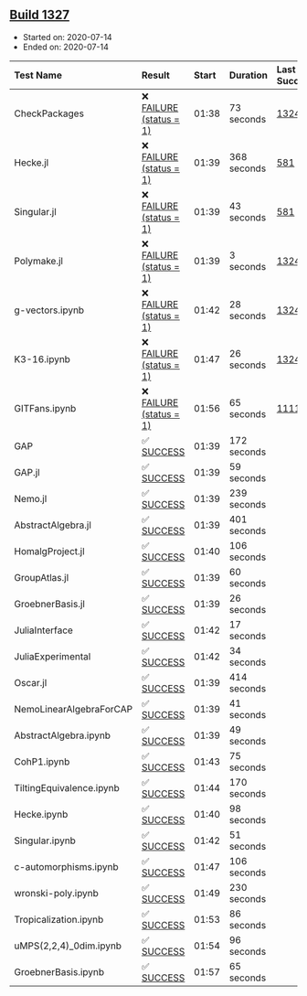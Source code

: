 ## [Build 1327](https://oscarci.mathematik.uni-kl.de/job/oscar-julia-1.4/1327/)

* Started on: 2020-07-14
* Ended on: 2020-07-14

| Test Name    | Result | Start | Duration | Last Success | First Failure |
|:-------------|:-------|:------|:---------|:-------------|:--------------|
| CheckPackages | ❌ [FAILURE (status = 1)](https://oscarci.mathematik.uni-kl.de/job/oscar-julia-1.4/1327/artifact/logs/build-1327/CheckPackages.log) | 01:38 | 73 seconds | [1324](https://oscarci.mathematik.uni-kl.de/job/oscar-julia-1.4/1324/) | [1325](https://oscarci.mathematik.uni-kl.de/job/oscar-julia-1.4/1325/) |
| Hecke.jl | ❌ [FAILURE (status = 1)](https://oscarci.mathematik.uni-kl.de/job/oscar-julia-1.4/1327/artifact/logs/build-1327/Hecke.jl.log) | 01:39 | 368 seconds | [581](https://oscarci.mathematik.uni-kl.de/job/oscar-julia-1.4/581/) | [582](https://oscarci.mathematik.uni-kl.de/job/oscar-julia-1.4/582/) |
| Singular.jl | ❌ [FAILURE (status = 1)](https://oscarci.mathematik.uni-kl.de/job/oscar-julia-1.4/1327/artifact/logs/build-1327/Singular.jl.log) | 01:39 | 43 seconds | [581](https://oscarci.mathematik.uni-kl.de/job/oscar-julia-1.4/581/) | [582](https://oscarci.mathematik.uni-kl.de/job/oscar-julia-1.4/582/) |
| Polymake.jl | ❌ [FAILURE (status = 1)](https://oscarci.mathematik.uni-kl.de/job/oscar-julia-1.4/1327/artifact/logs/build-1327/Polymake.jl.log) | 01:39 | 3 seconds | [1324](https://oscarci.mathematik.uni-kl.de/job/oscar-julia-1.4/1324/) | [1325](https://oscarci.mathematik.uni-kl.de/job/oscar-julia-1.4/1325/) |
| g-vectors.ipynb | ❌ [FAILURE (status = 1)](https://oscarci.mathematik.uni-kl.de/job/oscar-julia-1.4/1327/artifact/logs/build-1327/g-vectors.ipynb.log) | 01:42 | 28 seconds | [1324](https://oscarci.mathematik.uni-kl.de/job/oscar-julia-1.4/1324/) | [1325](https://oscarci.mathematik.uni-kl.de/job/oscar-julia-1.4/1325/) |
| K3-16.ipynb | ❌ [FAILURE (status = 1)](https://oscarci.mathematik.uni-kl.de/job/oscar-julia-1.4/1327/artifact/logs/build-1327/K3-16.ipynb.log) | 01:47 | 26 seconds | [1324](https://oscarci.mathematik.uni-kl.de/job/oscar-julia-1.4/1324/) | [1325](https://oscarci.mathematik.uni-kl.de/job/oscar-julia-1.4/1325/) |
| GITFans.ipynb | ❌ [FAILURE (status = 1)](https://oscarci.mathematik.uni-kl.de/job/oscar-julia-1.4/1327/artifact/logs/build-1327/GITFans.ipynb.log) | 01:56 | 65 seconds | [1111](https://oscarci.mathematik.uni-kl.de/job/oscar-julia-1.4/1111/) | [1112](https://oscarci.mathematik.uni-kl.de/job/oscar-julia-1.4/1112/) |
| GAP | ✅ [SUCCESS](https://oscarci.mathematik.uni-kl.de/job/oscar-julia-1.4/1327/artifact/logs/build-1327/GAP.log) | 01:39 | 172 seconds |  |  |
| GAP.jl | ✅ [SUCCESS](https://oscarci.mathematik.uni-kl.de/job/oscar-julia-1.4/1327/artifact/logs/build-1327/GAP.jl.log) | 01:39 | 59 seconds |  |  |
| Nemo.jl | ✅ [SUCCESS](https://oscarci.mathematik.uni-kl.de/job/oscar-julia-1.4/1327/artifact/logs/build-1327/Nemo.jl.log) | 01:39 | 239 seconds |  |  |
| AbstractAlgebra.jl | ✅ [SUCCESS](https://oscarci.mathematik.uni-kl.de/job/oscar-julia-1.4/1327/artifact/logs/build-1327/AbstractAlgebra.jl.log) | 01:39 | 401 seconds |  |  |
| HomalgProject.jl | ✅ [SUCCESS](https://oscarci.mathematik.uni-kl.de/job/oscar-julia-1.4/1327/artifact/logs/build-1327/HomalgProject.jl.log) | 01:40 | 106 seconds |  |  |
| GroupAtlas.jl | ✅ [SUCCESS](https://oscarci.mathematik.uni-kl.de/job/oscar-julia-1.4/1327/artifact/logs/build-1327/GroupAtlas.jl.log) | 01:39 | 60 seconds |  |  |
| GroebnerBasis.jl | ✅ [SUCCESS](https://oscarci.mathematik.uni-kl.de/job/oscar-julia-1.4/1327/artifact/logs/build-1327/GroebnerBasis.jl.log) | 01:39 | 26 seconds |  |  |
| JuliaInterface | ✅ [SUCCESS](https://oscarci.mathematik.uni-kl.de/job/oscar-julia-1.4/1327/artifact/logs/build-1327/JuliaInterface.log) | 01:42 | 17 seconds |  |  |
| JuliaExperimental | ✅ [SUCCESS](https://oscarci.mathematik.uni-kl.de/job/oscar-julia-1.4/1327/artifact/logs/build-1327/JuliaExperimental.log) | 01:42 | 34 seconds |  |  |
| Oscar.jl | ✅ [SUCCESS](https://oscarci.mathematik.uni-kl.de/job/oscar-julia-1.4/1327/artifact/logs/build-1327/Oscar.jl.log) | 01:39 | 414 seconds |  |  |
| NemoLinearAlgebraForCAP | ✅ [SUCCESS](https://oscarci.mathematik.uni-kl.de/job/oscar-julia-1.4/1327/artifact/logs/build-1327/NemoLinearAlgebraForCAP.log) | 01:39 | 41 seconds |  |  |
| AbstractAlgebra.ipynb | ✅ [SUCCESS](https://oscarci.mathematik.uni-kl.de/job/oscar-julia-1.4/1327/artifact/logs/build-1327/AbstractAlgebra.ipynb.log) | 01:39 | 49 seconds |  |  |
| CohP1.ipynb | ✅ [SUCCESS](https://oscarci.mathematik.uni-kl.de/job/oscar-julia-1.4/1327/artifact/logs/build-1327/CohP1.ipynb.log) | 01:43 | 75 seconds |  |  |
| TiltingEquivalence.ipynb | ✅ [SUCCESS](https://oscarci.mathematik.uni-kl.de/job/oscar-julia-1.4/1327/artifact/logs/build-1327/TiltingEquivalence.ipynb.log) | 01:44 | 170 seconds |  |  |
| Hecke.ipynb | ✅ [SUCCESS](https://oscarci.mathematik.uni-kl.de/job/oscar-julia-1.4/1327/artifact/logs/build-1327/Hecke.ipynb.log) | 01:40 | 98 seconds |  |  |
| Singular.ipynb | ✅ [SUCCESS](https://oscarci.mathematik.uni-kl.de/job/oscar-julia-1.4/1327/artifact/logs/build-1327/Singular.ipynb.log) | 01:42 | 51 seconds |  |  |
| c-automorphisms.ipynb | ✅ [SUCCESS](https://oscarci.mathematik.uni-kl.de/job/oscar-julia-1.4/1327/artifact/logs/build-1327/c-automorphisms.ipynb.log) | 01:47 | 106 seconds |  |  |
| wronski-poly.ipynb | ✅ [SUCCESS](https://oscarci.mathematik.uni-kl.de/job/oscar-julia-1.4/1327/artifact/logs/build-1327/wronski-poly.ipynb.log) | 01:49 | 230 seconds |  |  |
| Tropicalization.ipynb | ✅ [SUCCESS](https://oscarci.mathematik.uni-kl.de/job/oscar-julia-1.4/1327/artifact/logs/build-1327/Tropicalization.ipynb.log) | 01:53 | 86 seconds |  |  |
| uMPS(2,2,4)_0dim.ipynb | ✅ [SUCCESS](https://oscarci.mathematik.uni-kl.de/job/oscar-julia-1.4/1327/artifact/logs/build-1327/uMPS-2-2-4-_0dim.ipynb.log) | 01:54 | 96 seconds |  |  |
| GroebnerBasis.ipynb | ✅ [SUCCESS](https://oscarci.mathematik.uni-kl.de/job/oscar-julia-1.4/1327/artifact/logs/build-1327/GroebnerBasis.ipynb.log) | 01:57 | 65 seconds |  |  |

